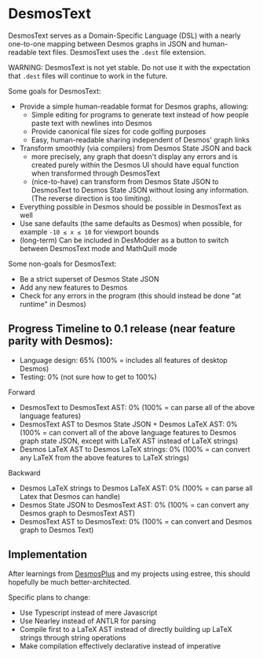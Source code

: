 # DesmosText

DesmosText serves as a Domain-Specific Language (DSL) with a nearly one-to-one mapping between Desmos graphs in JSON and human-readable text files. DesmosText uses the `.dest` file extension.

WARNING: DesmosText is not yet stable. Do not use it with the expectation that `.dest` files will continue to work in the future.

Some goals for DesmosText:

- Provide a simple human-readable format for Desmos graphs, allowing:
  - Simple editing for programs to generate text instead of how people paste text with newlines into Desmos
  - Provide canonical file sizes for code golfing purposes
  - Easy, human-readable sharing independent of Desmos' graph links
- Transform smoothly (via compilers) from Desmos State JSON and back
  - more precisely, any graph that doesn't display any errors and is created purely within the Desmos UI should have equal function when transformed through DesmosText
  - (nice-to-have) can transform from Desmos State JSON to DesmosText to Desmos State JSON without losing any information. (The reverse direction is too limiting).
- Everything possible in Desmos should be possible in DesmosText as well
- Use sane defaults (the same defaults as Desmos) when possible, for example `-10 ≤ x ≤ 10` for viewport bounds
- (long-term) Can be included in DesModder as a button to switch between DesmosText mode and MathQuill mode

Some non-goals for DesmosText:

- Be a strict superset of Desmos State JSON
- Add any new features to Desmos
- Check for any errors in the program (this should instead be done "at runtime" in Desmos)

## Progress Timeline to 0.1 release (near feature parity with Desmos):

- Language design: 65% (100% = includes all features of desktop Desmos)
- Testing: 0% (not sure how to get to 100%)

Forward

- DesmosText to DesmosText AST: 0% (100% = can parse all of the above language features)
- DesmosText AST to Desmos State JSON + Desmos LaTeX AST: 0% (100% = can convert all of the above language features to Desmos graph state JSON, except with LaTeX AST instead of LaTeX strings)
- Desmos LaTeX AST to Desmos LaTeX strings: 0% (100% = can convert any LaTeX from the above features to LaTeX strings)

Backward

- Desmos LaTeX strings to Desmos LaTeX AST: 0% (100% = can parse all Latex that Desmos can handle)
- Desmos State JSON to DesmosText AST: 0% (100% = can convert any Desmos graph to DesmosText AST)
- DesmosText AST to DesmosText: 0% (100% = can convert and Desmos graph to Desmos Text)

## Implementation

After learnings from [DesmosPlus](https://github.com/jared-hughes/DesmosPlus) and my projects using estree, this should hopefully be much better-architected.

Specific plans to change:

- Use Typescript instead of mere Javascript
- Use Nearley instead of ANTLR for parsing
- Compile first to a LaTeX AST instead of directly building up LaTeX strings through string operations
- Make compilation effectively declarative instead of imperative

